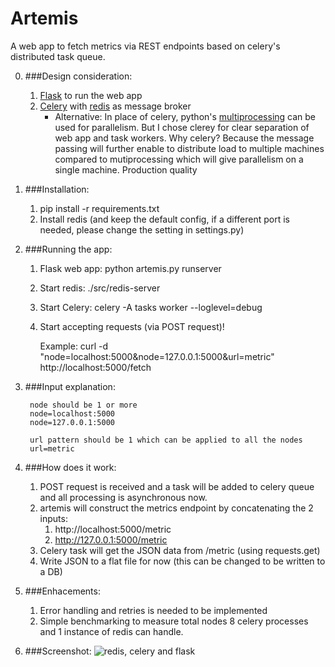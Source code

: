 Artemis
===
A web app to fetch metrics via REST endpoints based on celery's distributed task queue.



0. ###Design consideration:
    1. [Flask][1] to run the web app
    2. [Celery][2] with [redis][3] as message broker
    	* Alternative: In place of celery, python's [multiprocessing][4] can be used for parallelism. But I chose clerey for clear separation of web app and task workers.
    	Why celery? Because the message passing will further enable to distribute load to multiple machines compared to mutiprocessing which will give parallelism on a single machine.
    	            Production quality

1. ###Installation:
    1. pip install -r requirements.txt
    2. Install redis (and keep the default config, if a different port is needed, please change the setting in settings.py)

2. ###Running the app:
    1. Flask web app: python artemis.py runserver
    2. Start redis: ./src/redis-server
    3. Start Celery: celery -A tasks worker --loglevel=debug
    4. Start accepting requests (via POST request)!

        Example: curl -d "node=localhost:5000&node=127.0.0.1:5000&url=metric" http://localhost:5000/fetch


3. ###Input explanation:

        node should be 1 or more
        node=localhost:5000
        node=127.0.0.1:5000

        url pattern should be 1 which can be applied to all the nodes
        url=metric

4. ###How does it work:
     1. POST request is received and a task will be added to celery queue and all processing is asynchronous now.
     2. artemis will construct the metrics endpoint by concatenating the 2 inputs:
     	1. http://localhost:5000/metric
     	2. http://127.0.0.1:5000/metric
     3. Celery task will get the JSON data from /metric (using requests.get)
     4. Write JSON to a flat file for now (this can be changed to be written to a DB)


5. ###Enhacements:
     1. Error handling and retries is needed to be implemented
     2. Simple benchmarking to measure total nodes 8 celery processes and 1 instance of redis can handle.



6. ###Screenshot:
![redis, celery and flask](http://i.imgur.com/wiJXA.png)


[1]: http://flask.pocoo.org/
[2]: http://celeryproject.org/
[3]: http://redis.io/
[4]: http://docs.python.org/library/multiprocessing.html